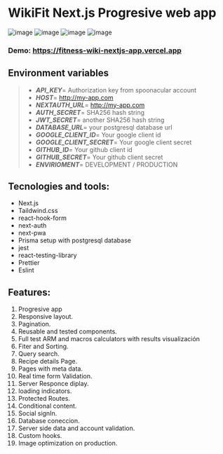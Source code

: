 # WikiFit Next.js Progresive web app

![image](https://drive.google.com/uc?export=view&id=1C6XlGbyr3g-YZflVbwNekK790VkfqiOA)
![image](https://drive.google.com/uc?export=view&id=1iBNayAUYoFY7aFrLx6-RrJUpnA2X9W71)
![image](https://drive.google.com/uc?export=view&id=1RUGDNK32Qj1hGVfHB48B1AQAarr-HzK5)
![image](https://drive.google.com/uc?export=view&id=1rzz5v-mx4HX6xDeFBouCsxxCMNldimF7)

### Demo: https://fitness-wiki-nextjs-app.vercel.app

>

## Environment variables

> - **_API_KEY_**= Authorization key from spoonacular account
> - **_HOST_**= http://my-app.com
> - **_NEXTAUTH_URL_**= http://my-app.com
> - **_AUTH_SECRET_**= SHA256 hash string
> - **_JWT_SECRET_**= another SHA256 hash string
> - **_DATABASE_URL_**= your postgresql database url
> - **_GOOGLE_CLIENT_ID_**= Your google client id
> - **_GOOGLE_CLIENT_SECRET_**= Your google client secret
> - **_GITHUB_ID_**= Your github client id
> - **_GITHUB_SECRET_**= Your github client secret
> - **_ENVIRIOMENT_**= DEVELOPMENT / PRODUCTION

## Tecnologies and tools:

- Next.js
- Taildwind.css
- react-hook-form
- next-auth
- next-pwa
- Prisma setup with postgresql database
- jest
- react-testing-library
- Prettier
- Eslint

## Features:

1. Progresive app
1. Responsive layout.
1. Pagination.
1. Reusable and tested components.
1. Full test ARM and macros calculators with results visualización
1. Fiter and Sorting.
1. Query search.
1. Recipe details Page.
1. Pages with meta data.
1. Real time form Validation.
1. Server Responce diplay.
1. loading indicators.
1. Protected Routes.
1. Conditional content.
1. Social signIn.
1. Database coneccion.
1. Server side data and account validation.
1. Custom hooks.
1. Image optimization on production.

